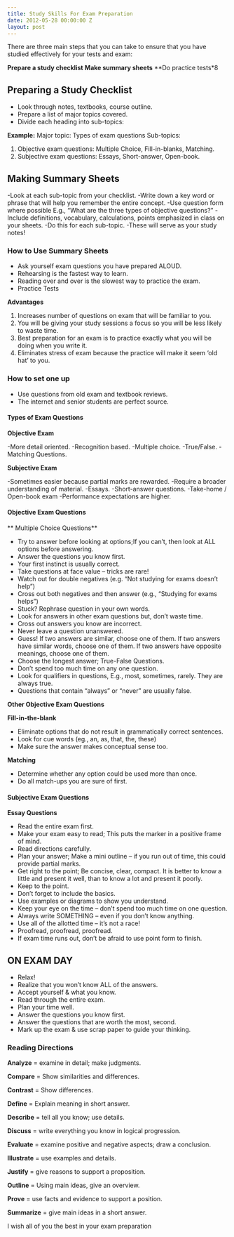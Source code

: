 ```yaml
---
title: Study Skills For Exam Preparation
date: 2012-05-28 00:00:00 Z
layout: post
---
```


There are three main steps that you can take to ensure that you have studied effectively for your tests and exam:

**Prepare a study checklist**
**Make summary sheets**
**Do practice tests*8

## Preparing a Study Checklist

- Look through notes, textbooks, course outline.
- Prepare a list of major topics covered.
- Divide each heading into sub-topics:

**Example:**
Major topic: Types of exam questions
Sub-topics:
1. Objective exam questions: Multiple Choice, Fill-in-blanks, Matching.
2. Subjective exam questions: Essays, Short-answer, Open-book.

## Making Summary Sheets

-Look at each sub-topic from your checklist.
-Write down a key word or phrase that will help you remember the entire concept.
-Use question form where possible E.g., “What are the three types of objective questions?”
-Include definitions, vocabulary, calculations, points emphasized in class on your sheets.
-Do this for each sub-topic.
-These will serve as your study notes!

### How to Use Summary Sheets

- Ask yourself exam questions you have prepared ALOUD.
- Rehearsing is the fastest way to learn.
- Reading over and over is the slowest way to practice the exam.
- Practice Tests

**Advantages**

1. Increases number of questions on exam that will be familiar to you.
2. You will be giving your study sessions a focus so you will be less likely to waste time.
3. Best preparation for an exam is to practice exactly what you will be doing when you write it.
4. Eliminates stress of exam because the practice will make it seem ‘old hat’ to you.

### How to set one up

- Use questions from old exam and textbook reviews.
- The internet and senior students are perfect source.

#### Types of Exam Questions

**Objective Exam**

-More detail oriented.
-Recognition based.
-Multiple choice.
-True/False.
-Matching Questions.

**Subjective Exam**

-Sometimes easier because partial marks are rewarded.
-Require a broader understanding of material.
-Essays.
-Short-answer questions.
-Take-home / Open-book exam
-Performance expectations are higher.

#### Objective Exam Questions

** Multiple Choice Questions**

- Try to answer before looking at options;If you can’t, then look at ALL options before answering.
- Answer the questions you know first.
- Your first instinct is usually correct.
- Take questions at face value – tricks are rare!
- Watch out for double negatives (e.g. “Not studying for exams doesn’t help”)
- Cross out both negatives and then answer (e.g., “Studying for exams helps”)
- Stuck? Rephrase question in your own words.
- Look for answers in other exam questions but, don’t waste time.
- Cross out answers you know are incorrect.
- Never leave a question unanswered.
- Guess!
  If two answers are similar, choose one of them.
  If two answers have similar words, choose one of them.
  If two answers have opposite meanings, choose one of them.
- Choose the longest answer; True-False Questions.
- Don’t spend too much time on any one question.
- Look for qualifiers in questions, E.g., most, sometimes, rarely. They are always true.
- Questions that contain “always” or “never” are usually false.

**Other Objective Exam Questions**

**Fill-in-the-blank**

- Eliminate options that do not result in grammatically correct sentences.
- Look for cue words (eg., an, as, that, the, these)
- Make sure the answer makes conceptual sense too.

**Matching**

- Determine whether any option could be used more than once.
- Do all match-ups you are sure of first.

#### Subjective Exam Questions

**Essay Questions**

- Read the entire exam first.
- Make your exam easy to read; This puts the marker in a positive frame of mind.
- Read directions carefully.
- Plan your answer; Make a mini outline – if you run out of time, this could provide partial marks.
- Get right to the point; Be concise, clear, compact. It is better to know a little and present it well, than to know a lot and present it poorly.
- Keep to the point.
- Don’t forget to include the basics.
- Use examples or diagrams to show you understand.
- Keep your eye on the time – don’t spend too much time on one question.
- Always write SOMETHING – even if you don’t know anything.
- Use all of the allotted time – it’s not a race!
- Proofread, proofread, proofread.
- If exam time runs out, don’t be afraid to use point form to finish.

## ON EXAM DAY

- Relax!
- Realize that you won’t know ALL of the answers.
- Accept yourself & what you know.
- Read through the entire exam.
- Plan your time well.
- Answer the questions you know first.
- Answer the questions that are worth the most, second.
- Mark up the exam & use scrap paper to guide your thinking.

### Reading Directions

**Analyze** = examine in detail; make judgments.

**Compare** = Show similarities and differences.

**Contrast** = Show differences.

**Define** = Explain meaning in short answer.

**Describe** = tell all you know; use details.

**Discuss** = write everything you know in logical progression.

**Evaluate** = examine positive and negative aspects; draw a conclusion.

**Illustrate** = use examples and details.

**Justify** = give reasons to support a proposition.

**Outline** = Using main ideas, give an overview.

**Prove** = use facts and evidence to support a position.

**Summarize** = give main ideas in a short answer.


I wish all of you the best in your exam preparation
